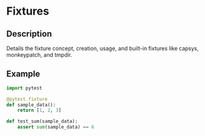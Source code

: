 # Fixtures

## Description
Details the fixture concept, creation, usage, and built-in fixtures like capsys, monkeypatch, and tmpdir.

## Example
```python
import pytest

@pytest.fixture
def sample_data():
    return [1, 2, 3]

def test_sum(sample_data):
    assert sum(sample_data) == 6
```
